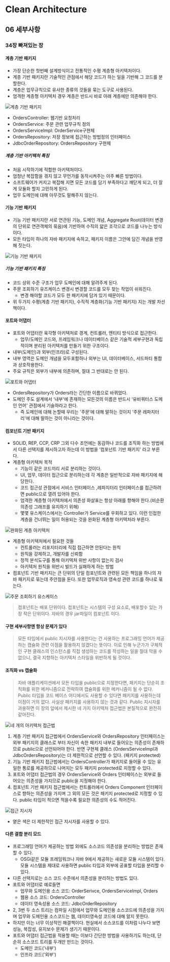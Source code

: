 # Clean Architecture

## 06 세부사항

### 34장 빠져있는 장

#### 계층 기반 패키지

- 가장 단순한 첫번째 설계방식이고 전통적인 수평 계층형 아키텍처이다.
- 계층 기반 패키지란 기술적인 관점에서 해당 코드가 하는 일을 기반해 그 코드를 분할한다.
- 계층은 업무규칙으로 유사한 종류의 것들을 묶는 도구로 사용된다.
- 엄격한 계층형 아키텍처 경우 계층은 반드시 바로 아래 계층에만 의존해야 한다.

![계층 기반 패키지](https://wikidocs.net/images/page/167395/34.1.png)

- OrdersController: 웹기반 요청처리
- OrdersService: 주문 관련 업무규칙 정의
- OrdersServiceImpl: OrderService구현체
- OrdersRepository: 저장 정보에 접근하는 방법정의 인터페이스
- JdbcOrderRepository: OrdersRepository 구현체

##### 계층 기반 아키텍처 특징

- 처음 시작하기에 적합한 아키텍처이다.
- 엄청난 복잡함을 겪지 않고 무언가를 동작시켜주는 아주 빠른 방법이다.
- 소프트웨어가 커지고 복잡해 지면 모든 코드를 담기 부족하다고 깨닫게 되고, 더 잘게 모듈화 할지 고민하게 된다.
- 업무 도메인에 대해 아무것도 말해주지 않는다.

#### 기능 기반 패키지

- 기능 기반 패키지란 서로 연관된 기능, 도메인 개념, Aggregate Root(데이터 변경의 단위로 연관객체의 묶음)에 기반하여 수직의 얇은 조각으로 코드를 나누는 방식이다.
- 모든 타입이 하나의 자바 패키지에 속하고, 패키지 이름은 그안에 담긴 개념을 반영해 짓는다.

![기능 기반 패키지](https://wikidocs.net/images/page/167395/34.2.png)

##### 기능 기반 패키지 특징

- 코드 상위 수준 구조가 업무 도메인에 대해 알려주게 된다.
- 주문 조회하기 유즈케이스 변경시 변경할 코드를 모두 찾는 작업이 쉬워진다.
  - 변경 해야할 코드가 모두 한 패키지에 담겨 있기 때문이다.
- 위 두가지 수평(계층 기반 패키지), 수직적 계층화(기능 기반 패키지) 지는 개발 차선책이다.

#### 포트와 어댑터

- 포트와 어댑터란 육각형 아키텍처로 경계, 컨트롤러, 엔티티 방식으로 접근한다.
  - 업무/도메인 코드와, 프레임워크나 데이터베이스 같은 기술적 세부구현과 독립적이며 분리된 아키텍처를 만들기 위한 구조이다.
- 내부(도메인)과 외부(인프라)로 구성된다.
- 내부 영역은 도메인 개념을 모두포함하나 외부는 UI, 데이터베이스, 서드파티 통합과 상호작용한다.
- 주요 규칙은 외부가 내부에 의존하며, 절대 그 반대로는 안 된다.

![포트와 어댑터](https://wikidocs.net/images/page/167395/34.4.png)

- OrdersRepository가 Orders라는 간단한 이름으로 바뀌었다.
- 도메인 주도 설계에서 ‘내부'에 존재하는 모든것의 이름은 반드시 ‘유비쿼터스 도메인 언어' 관점에서 기술하라고 한다.
  - 즉 도메인에 대해 논할때 우리는 '주문’에 대해 말하는 것이지 ‘주문 레파지터리'에 대해 말하는 것이 아니라는 것이다.

#### 컴포넌트 기반 패키지

- SOLID, REP, CCP, CRP 그외 다수 조언에는 동감하나 코드를 조직화 하는 방법에서 다른 선택지를 제시하고자 하는데 이 방법을 ‘컴포넌트 기반 패키지' 라고 부른다.
- 계층형 아키텍처 목적
  - 기능이 같은 코드끼리 서로 분리하는 것이다.
  - UI, 업무, 데이터 접근으로 분리하는데 각 계층은 일반적으로 자바 패키지에 해당한다.
  - 코드 접근성 관점에서 서비스 인터페이스 ,레파지터리 인터페이스를 접근하려면 public으로 열려 있어야 한다.
  - 엄격한 계층형 아키텍처에서 의존성 화살표는 항상 아래를 향해야 한다.(비순환 의존성 그래프를 유지하기 위해)
  - 몇몇 유스케이스에서는 Controller가 Service를 우회하고 있다. 이런 인접한 계층을 건너뛰는 일이 허용되는 것을 완화된 계층형 아키텍처라 부른다.

![완화된 계층 아키텍처](https://wikidocs.net/images/page/167395/34.5.png)

- 계층형 아키텍처에서 필요한 것들
  - 컨트롤러는 리포지터리에 직접 접근하면 안된다는 원칙
  - 원칙을 강제하고, 개발자를 신뢰함
  - 정적 분석도구를 통해 아키텍처 위반 사항이 없는지 검사
  - 아키텍처 원칙을 위반시 빌드가 실패하게 하는 방법
- 컴포넌트 기반 패키지는 큰 단위의 단일 컴포넌트와 관련된 모든 책임을 하나의 자바 패키지로 묶는데 주안점을 둔다. 또한 업무로직과 영속성 관련 코드를 하나로 묶는다.

![주문 조회하기 유스케이스](https://wikidocs.net/images/page/167395/34.6.png)

> 컴포넌트는 배포 단위이다. 컴포넌트는 시스템의 구성 요소로, 배포할수 있는 가장 작은 단위이다. 자바의 경우 jar파일이 컴포넌트 이다.

#### 구현 세부사항엔 항상 문제가 있다

> 모든 타입에서 public 지시자를 사용한다는 건 사용하는 프로그래밍 언어가 제공하는 캡슐화 관련 이점을 활용하지 않겠다는 뜻이다. 이로 인해 누군가가 구체적인 구현 클래스의 인스턴스를 직접 생성하는 코드를 작성하는 일을 절대 막을 수 없으니, 결국 지향하는 아키텍처 스타일을 위반하게 될 것이다.

#### 조직화 vs 캡슐화

> 자바 애플리케이션에서 모든 타입을 public으로 지정한다면, 패키지는 단순히 조직화를 위한 메커니즘으로 전략하여 캡슐화를 위한 메커니즘이 될 수 없다. Public 타입을 코드 베이스 어디에서도 사용할 수 있다면 패키지를 사용하는데 이점이 거의 없다. 사실상 패키지를 사용하지 않는 것과 같다. Public 지시자를 과용하면 이 장의 앞에서 제시한 네 가지 아키텍처 접근법은 본질적으로 완전히 같아진다.

![네 개의 아키텍처 접근법](https://velog.velcdn.com/images/rudaks94/post/2fa05a22-4b2e-4fea-bbaf-b3195057e32a/image.png)

1. 계층 기반 패키지 접근법에서 OrdersService와 OrdersRepository 인터페이스는 외부 패키지의 클래스로 부터 자신이 속한 패키지 내부로 들어오는 의존성이 존재하므로 public으로 선언되어야 한다. 반면 구현체 클래스 (OrdersServiceImpl과 JdbcOrdersRepository)는 더 제한적으로 선언할 수 있다. (패키지 protected)
2. 기능 기반 패키지 접근법에서는 OrdersController가 패키지로 들어올 수 있는 유일한 통로를 제공하므로 나머지는 모두 패키지 protected로 지정할 수 있다.
3. 포트와 어댑터 접근법의 경우 OrdersService와 Orders 인터페이스는 외부로 들어오는 의존성을 가지므로 public을 지정해야 한다.
4. 컴포넌트 기반 패키지 접근법에서는 컨트롤러에서 Orders Component 인터페이스로 향하는 의존성을 가지며 그 외의 모든 것은 패키지 protected로 지정할 수 있다. public 타입이 적으면 적을수록 필요한 의존성의 수도 적어진다.

![접근 지시자](https://velog.velcdn.com/images/rudaks94/post/6955528c-7531-4396-88e4-c1982ad64d26/image.png)

- 옅은 색은 더 제한적인 접근 지시자를 사용할 수 있다.

#### 다른 결합 분리 모드

- 프로그래밍 언어가 제공하는 방법 외에도 소스코드 의존성을 분리하는 방법은 존재할 수 있다.
  - OSGi같은 모듈 프레임워크나 자바 9에서 제공하는 새로운 모듈 시스템이 있다. 모듈 시스템을 제대로 사용하면 public 타입과 외부에 공표할 타입을 분리할 수 있다.
- 다른 선택지로는 소스 코드 수준에서 의존성을 분리하는 방법도 있다.
- 포트와 어댑터로 예로들면
  - 업무와 도메인용 소스 코드: OrderSerivce, OrdersServiceImpl, Orders
  - 웹용 소스 코드: OrdersController
  - 데이터 영속성용 소스 코드: JdbcOrderRepository
- 2, 3번 두 소스 트리는 컴파일 시점에서 업무와 도메인용 소스코드에 의존성을 가지며 업무와 도메인용 소스코드는 웹, 데이터영속성 코드에 대해 알지 못한다.
- 하지만 이는 너무 이상적인 해결책이다. 현실에서 소스코드를 이처럼 나누다 보면 성능, 복잡성, 유지보수 문제가 생기기 때문이다.
- 포트와 어댑터 접근법을 적용할 때는 이보다 간단한 방법을 사용하기도 하는데, 단순히 소스코드 트리를 두개만 만드는 것이다.
  - 도메인 코드('내부')
  - 인프라 코드('외부')
